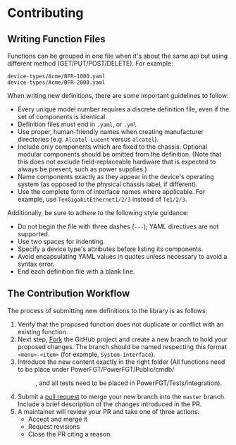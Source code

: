 # Contributing

## Writing Function Files

Functions can be grouped in one file when it's about the same api but using different method (GET/PUT/POST/DELETE). For example:

```no-highlight
device-types/Acme/BFR-1000.yaml
device-types/Acme/BFR-2000.yaml
```

When writing new definitions, there are some important guidelines to follow:

* Every unique model number requires a discrete definition file, even if the set of components is identical.
* Definition files must end in `.yaml`, or `.yml`
* Use proper, human-friendly names when creating manufacturer directories (e.g. `Alcatel-Lucent` versus `alcatel`).
* Include only components which are fixed to the chassis. Optional modular components should be omitted from the
  definition. (Note that this does not exclude field-replaceable hardware that is expected to always be present, such
  as power supplies.)
* Name components exactly as they appear in the device's operating system (as opposed to the physical chassis label, if
  different).
* Use the complete form of interface names where applicable. For example, use `TenGigabitEthernet1/2/3` instead of
`Te1/2/3`.

Additionally, be sure to adhere to the following style guidance:

* Do not begin the file with three dashes (`---`); YAML directives are not supported.
* Use two spaces for indenting.
* Specify a device type's attributes before listing its components.
* Avoid encapsulating YAML values in quotes unless necessary to avoid a syntax error.
* End each definition file with a blank line.

## The Contribution Workflow

The process of submitting new definitions to the library is as follows:

1. Verify that the proposed function does not duplicate or conflict with an existing function.
2. Next step, [Fork](https://github.com/FortiPower/PowerFGT.git) the GitHub project and create a new branch to hold your
   proposed changes. The branch should be named respecting this format `<menu>-<item>` (for example, `System-Interface`).
3. Introduce the new content exactly in the right folder (All functions need to be place under PowerFGT/PowerFGT/Public/cmdb/<menu>, and all tests need to be placed in PowerFGT/Tests/integration).
4. Submit a [pull request](https://github.com/FortiPower/PowerFGT/compare) to merge your new
   branch into the `master` branch. Include a brief description of the changes introduced in the PR.
5. A maintainer will review your PR and take one of three actions:
   * Accept and merge it
   * Request revisions
   * Close the PR citing a reason